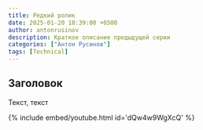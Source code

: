 ```yaml
---
title: Редкий ролик
date: 2025-01-20 18:39:00 +0500
author: antonrusinov
description: Краткое описание предыдущей серии
categories: ["Антон Русинов"]
tags: [Technical]
---
```

## Заголовок
Текст, текст

{% include embed/youtube.html id='dQw4w9WgXcQ' %}
